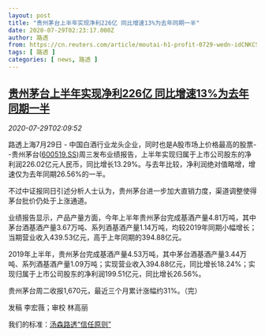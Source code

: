 ```yaml
---
layout: post
title: "贵州茅台上半年实现净利226亿 同比增速13%为去年同期一半"
date: 2020-07-29T02:23:17.000Z
author: 路透
from: https://cn.reuters.com/article/moutai-h1-profit-0729-wedn-idCNKCS24U06O
tags: [ 路透 ]
categories: [ news, 路透 ]
---
```

<!--1595989397000-->
[贵州茅台上半年实现净利226亿 同比增速13%为去年同期一半](https://cn.reuters.com/article/moutai-h1-profit-0729-wedn-idCNKCS24U06O)
------

<div>
<div><i>2020-07-29T02:09:52</i></div><div class="StandardArticleBody_body"><p>路透上海7月29日 - 中国白酒行业龙头企业，同时也是A股市场上价格最高的股票--贵州茅台(<span id="symbol_600519.SS_0"><a href="//www.reuters.com/companies/600519.SS">600519.SS</a></span>)周三发布业绩报告，上半年实现归属于上市公司股东的净利润226.02亿元人民币，同比增长13.29%。与去年比较，净利润绝对值略增，增速仅为去年同期26.56%的一半。 </p><p>不过中证报同日引述分析人士认为，贵州茅台进一步加大直销力度，渠道调整使得茅台批价仍处于上涨通道。 </p><p>业绩报告显示，产品产量方面，今年上半年贵州茅台完成基酒产量4.81万吨，其中茅台酒基酒产量3.67万吨、系列酒基酒产量1.14万吨，均较2019年同期小幅增长；当期营业收入439.53亿元，高于上年同期的394.88亿元。 </p><p>2019年上半年，贵州茅台完成基酒产量4.53万吨，其中茅台酒基酒产量3.44万吨、系列酒基酒产量1.09万吨；实现营业收入394.88亿元，同比增长18.24%；实现归属于上市公司股东的净利润199.51亿元，同比增长26.56%。 </p><p>贵州茅台周二收报1,670元，最近三个月累计涨幅约31%。（完） </p><div class="Attribution_container"><div class="Attribution_attribution"><p class="Attribution_content">发稿 李宏薇；审校 林高丽 </p></div></div><div class="StandardArticleBody_trustBadgeContainer"><span class="StandardArticleBody_trustBadgeTitle">我们的标准：</span><span class="trustBadgeUrl"><a href="https://www.thomsonreuters.cn/content/dam/openweb/documents/pdf/china/brochures/about-us-1.pdf">汤森路透“信任原则”</a></span></div></div>
</div>
